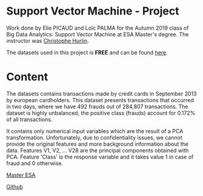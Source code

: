 

# **Support Vector Machine - Project**

Work done by Elie PICAUD and Loïc PALMA for the Autumn 2019 class of Big Data Analytics: Support Vector Machine at ESA Master's degree. The instructor was [Christophe Hurlin](https://www.univ-orleans.fr/deg/masters/ESA/CH/churlin.htm).

The datasets used in this project is **FREE** and can be found [here](https://www.kaggle.com/mlg-ulb/creditcardfraud).


# **Content**

The datasets contains transactions made by credit cards in September 2013 by european cardholders. This dataset presents transactions that occurred in two days, where we have 492 frauds out of 284,807 transactions. The dataset is highly unbalanced, the positive class (frauds) account for 0.172% of all transactions.

It contains only numerical input variables which are the result of a PCA transformation. Unfortunately, due to confidentiality issues, we cannot provide the original features and more background information about the data. Features V1, V2, ... V28 are the principal components obtained with PCA. Feature 'Class' is the response variable and it takes value 1 in case of fraud and 0 otherwise.





[Master ESA](https://www.univ-orleans.fr/deg/masters/ESA/index.htm)

[Github](https://github.com/loicpalma/Shiny_App)
